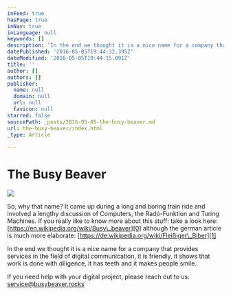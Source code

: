 ```yaml
---
inFeed: true
hasPage: true
inNav: true
inLanguage: null
keywords: []
description: 'In the end we thought it is a nice name for a company that provides services in the field of digital communication, it is friendly, it shows that work is done with diligence, it has teeth and it makes people smile.'
datePublished: '2016-05-05T19:44:32.395Z'
dateModified: '2016-05-05T19:44:15.091Z'
title: ''
author: []
authors: []
publisher:
  name: null
  domain: null
  url: null
  favicon: null
starred: false
sourcePath: _posts/2016-05-05-the-busy-beaver.md
url: the-busy-beaver/index.html
_type: Article

---
```

# The Busy Beaver
![](https://the-grid-user-content.s3-us-west-2.amazonaws.com/b39e09c8-4f51-4452-a7cd-3b73943a97f3.png)

So, why that name? It came up during a long and boring train ride and involved a lengthy discussion of Computers, the Radó-Funktion and Turing Machines. If you really like to know more about this stuff: take a look here:  [https://en.wikipedia.org/wiki/Busy\_beaver][0] although the german article is much more elaborate: [https://de.wikipedia.org/wiki/Fleißiger\_Biber][1]  

In the end we thought it is a nice name for a company that provides services in the field of digital communication, it is friendly, it shows that work is done with diligence, it has teeth and it makes people smile.

If you need help with your digital project, please reach out to us: service@busybeaver.rocks

[0]: https://en.wikipedia.org/wiki/Busy_beaver
[1]: https://de.wikipedia.org/wiki/Fleißiger_Biber